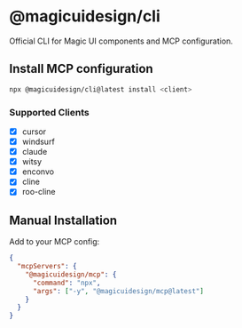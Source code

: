# @magicuidesign/cli

Official CLI for Magic UI components and MCP configuration.

## Install MCP configuration

```bash
npx @magicuidesign/cli@latest install <client>
```

### Supported Clients

- [x] cursor
- [x] windsurf
- [x] claude
- [x] witsy
- [x] enconvo
- [x] cline
- [x] roo-cline

## Manual Installation

Add to your MCP config:

```json
{
  "mcpServers": {
    "@magicuidesign/mcp": {
      "command": "npx",
      "args": ["-y", "@magicuidesign/mcp@latest"]
    }
  }
}
```
